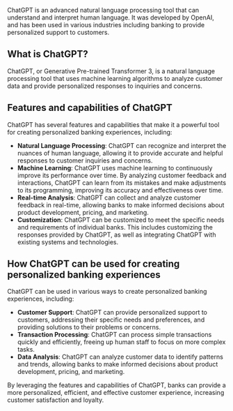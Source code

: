 
ChatGPT is an advanced natural language processing tool that can understand and interpret human language. It was developed by OpenAI, and has been used in various industries including banking to provide personalized support to customers.

What is ChatGPT?
----------------

ChatGPT, or Generative Pre-trained Transformer 3, is a natural language processing tool that uses machine learning algorithms to analyze customer data and provide personalized responses to inquiries and concerns.

Features and capabilities of ChatGPT
------------------------------------

ChatGPT has several features and capabilities that make it a powerful tool for creating personalized banking experiences, including:

* **Natural Language Processing**: ChatGPT can recognize and interpret the nuances of human language, allowing it to provide accurate and helpful responses to customer inquiries and concerns.
* **Machine Learning**: ChatGPT uses machine learning to continuously improve its performance over time. By analyzing customer feedback and interactions, ChatGPT can learn from its mistakes and make adjustments to its programming, improving its accuracy and effectiveness over time.
* **Real-time Analysis**: ChatGPT can collect and analyze customer feedback in real-time, allowing banks to make informed decisions about product development, pricing, and marketing.
* **Customization**: ChatGPT can be customized to meet the specific needs and requirements of individual banks. This includes customizing the responses provided by ChatGPT, as well as integrating ChatGPT with existing systems and technologies.

How ChatGPT can be used for creating personalized banking experiences
---------------------------------------------------------------------

ChatGPT can be used in various ways to create personalized banking experiences, including:

* **Customer Support**: ChatGPT can provide personalized support to customers, addressing their specific needs and preferences, and providing solutions to their problems or concerns.
* **Transaction Processing**: ChatGPT can process simple transactions quickly and efficiently, freeing up human staff to focus on more complex tasks.
* **Data Analysis**: ChatGPT can analyze customer data to identify patterns and trends, allowing banks to make informed decisions about product development, pricing, and marketing.

By leveraging the features and capabilities of ChatGPT, banks can provide a more personalized, efficient, and effective customer experience, increasing customer satisfaction and loyalty.

